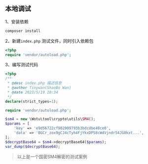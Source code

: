 ## 本地调试
1、安装依赖
```php
composer install
```
2、新建`index.php` 测试文件，同时引入依赖包
```php
<?php
require 'vendor/autoload.php';
```
3、编写测试代码
```php
<?php
/**
 * @desc index.php 描述信息
 * @author Tinywan(ShaoBo Wan)
 * @date 2023/5/19 10:34
 */
declare(strict_types=1);

require 'vendor/autoload.php';

$sm4 = new \Wotu\tool\crypto\utils\SM4();
$params = [
    'key' => 'e9d56722cf902909793b3bdcdbe48ce0',
    'data' => 'BGCr_zox9gCJ4cTyh4FjYkxDP58cWdVjndr54JG0kxt...',
];
$decryptBase64 = $sm4->decryptBase64($params);
var_dump($decryptBase64);
```
> 以上是一个国密SM4解密的测试案例
